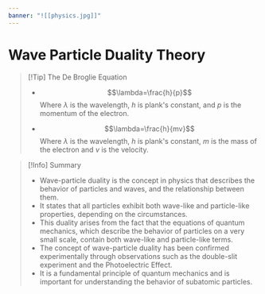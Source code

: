 ```yaml
---
banner: "![[physics.jpg]]"
---
```

# Wave Particle Duality Theory


> [!Tip] The De Broglie Equation
> - $$\lambda=\frac{h}{p}$$
>   Where  $\lambda$  is the wavelength,  $h$  is plank's constant, and  $p$  is the momentum of the electron.
>   
> - $$\lambda=\frac{h}{mv}$$
>  Where  $\lambda$  is the wavelength,  $h$  is plank's constant,  $m$  is the mass of the electron and  $v$  is the velocity.

> [!Info] Summary
>-  Wave-particle duality is the concept in physics that describes the behavior of particles and waves, and the relationship between them. 
> - It states that all particles exhibit both wave-like and particle-like properties, depending on the circumstances. 
>-  This duality arises from the fact that the equations of quantum mechanics, which describe the behavior of particles on a very small scale, contain both wave-like and particle-like terms. 
> - The concept of wave-particle duality has been confirmed experimentally through observations such as the double-slit experiment and the Photoelectric Effect. 
> - It is a fundamental principle of quantum mechanics and is important for understanding the behavior of subatomic particles.

